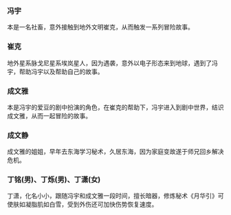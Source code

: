 ### 冯宇

本是一名社畜，意外接触到地外文明崔克，从而触发一系列冒险故事。

### 崔克

地外星系脉戈尼星系埃岚星人，因为遇袭，意外以电子形态来到地球，遇到了冯宇，帮助冯宇以及帮助自己的故事。

### 成文雅

本是冯宇的爱豆的剧中扮演的角色，在崔克的帮助下，冯宇进入到剧中世界，结识成文雅，从而一起冒险的故事。

### 成文静

成文雅的姐姐，早年去东海学习秘术，久居东海，因为家庭变故遂于师兄回乡解决危机。

### 丁铭(男)、丁烁(男)、丁潇(女)

丁潇，化名小小，跟随冯宇和成文雅一段时间，擅长暗器，修炼秘术《月华引》可使肤如凝脂肌如白雪，受到外伤还可加快伤势恢复速度。
